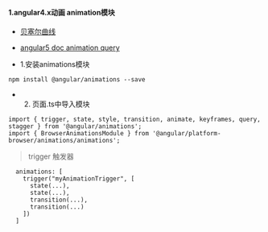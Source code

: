 #### 1.angular4.x动画 animation模块
- [贝塞尔曲线](http://cubic-bezier.com/)
- [angular5 doc animation query](https://www.angular.cn/api/animations/query)

- 1.安装animations模块

```
npm install @angular/animations --save
```
- 2. 页面.ts中导入模块

```
import { trigger, state, style, transition, animate, keyframes, query, stagger } from '@angular/animations';
import { BrowserAnimationsModule } from '@angular/platform-browser/animations/animations';

```

> trigger 触发器

```
  animations: [
    trigger("myAnimationTrigger", [
      state(...),
      state(...),
      transition(...),
      transition(...)
    ])
  ]
```


